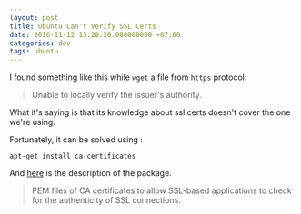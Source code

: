 ```yaml
---
layout: post
title: Ubuntu Can't Verify SSL Certs
date: 2016-11-12 13:28:20.000000000 +07:00
categories: dev
tags: ubuntu
---
```

I found something like this while `wget` a file from `https` protocol: 
> Unable to locally verify the issuer's authority.

What it's saying is that its knowledge about ssl certs doesn't cover the one we're using.

Fortunately, it can be solved using :

```
apt-get install ca-certificates
```

And [here](https://launchpad.net/ubuntu/+source/ca-certificates) is the description of the package.

> PEM files of CA certificates to allow SSL-based applications to check for the authenticity of SSL connections.
